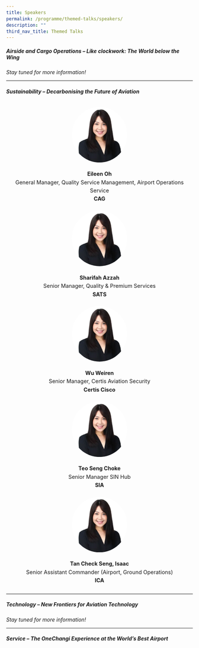 ```yaml
---
title: Speakers
permalink: /programme/themed-talks/speakers/
description: ""
third_nav_title: Themed Talks
---
```

##### Airside and Cargo Operations –&nbsp;*Like clockwork: The World below the Wing*

*Stay tuned for more information!*
<hr>

##### Sustainability –&nbsp;*Decarbonising&nbsp;the Future of Aviation*
<div class="row speaker-row">
	<div class="speaker col is-4">
		<img alt="Eileen Oh" src="/images/Speakers/eileen-oh.jpg">
		<p class="name">Eileen Oh</p>
		<p>General Manager, Quality Service Management, Airport Operations Service</p>
		<p class="org">CAG</p>
	</div>
	<div class="speaker col is-4">
		<img alt="Eileen Oh" src="/images/Speakers/eileen-oh.jpg">
		<p class="name">Sharifah Azzah</p>
		<p>Senior Manager, Quality &amp; Premium Services</p>
		<p class="org">SATS</p>
	</div>
	<div class="speaker col is-4">
		<img alt="Eileen Oh" src="/images/Speakers/eileen-oh.jpg">
		<p class="name">Wu&nbsp;Weiren</p>
		<p>Senior Manager, Certis&nbsp;Aviation Security</p>
		<p class="org">Certis Cisco</p>
	</div>
	<div class="speaker col is-4">
		<img alt="Eileen Oh" src="/images/Speakers/eileen-oh.jpg">
		<p class="name">Teo Seng Choke</p>
		<p>Senior Manager SIN Hub</p>
		<p class="org">SIA</p>
	</div>
	<div class="speaker col is-4">
		<img alt="Eileen Oh" src="/images/Speakers/eileen-oh.jpg">
		<p class="name">Tan Check Seng, Isaac</p>
		<p>Senior Assistant Commander (Airport, Ground&nbsp;Operations)</p>
		<p class="org">ICA</p>
	</div>
</div>

<hr>

##### Technology –&nbsp;*New Frontiers for Aviation Technology*
*Stay tuned for more information!*
<hr>

##### Service –&nbsp;*The&nbsp;OneChangi&nbsp;Experience at the World’s Best Airport*


<style>.speaker-row{ align-items: flex-start; } .speaker{padding:10px;} .speaker img{clip-path: circle();width: 150px;margin-bottom:20px;} .speaker{display:flex;flex-direction:column;align-items: center;}.speaker p, .speaker h4{text-align: center;margin: 0 !Important;font-size: 0.9rem;line-height: 1.4rem;} .speaker .org, .speaker .name{font-weight:bold;}</style>